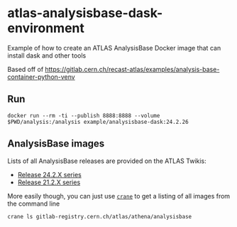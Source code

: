 # atlas-analysisbase-dask-environment
Example of how to create an ATLAS AnalysisBase Docker image that can install dask and other tools

Based off of https://gitlab.cern.ch/recast-atlas/examples/analysis-base-container-python-venv

## Run

```
docker run --rm -ti --publish 8888:8888 --volume $PWD/analysis:/analysis example/analysisbase-dask:24.2.26
```

## AnalysisBase images

Lists of all AnalysisBase releases are provided on the ATLAS Twikis:

* [Release 24.2.X series](https://twiki.cern.ch/twiki/bin/view/AtlasProtected/AnalysisBaseReleaseNotes24pt2)
* [Release 21.2.X series](https://twiki.cern.ch/twiki/bin/viewauth/AtlasProtected/AnalysisBaseReleaseNotes21_2)

More easily though, you can just use [`crane`](https://github.com/google/go-containerregistry/blob/v0.14.0/cmd/crane/) to get a listing of all images from the command line

```
crane ls gitlab-registry.cern.ch/atlas/athena/analysisbase
```
